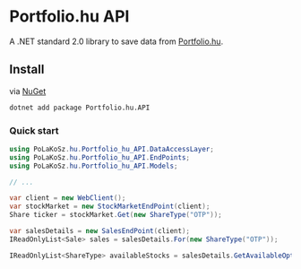 # Portfolio.hu API

A .NET standard 2.0 library to save data from [Portfolio.hu](https://portfolio.hu/).

## Install

via [NuGet](https://www.nuget.org/packages/Portfolio.hu.API)

``` sh
dotnet add package Portfolio.hu.API
```

### Quick start

``` c#
using PoLaKoSz.hu.Portfolio_hu_API.DataAccessLayer;
using PoLaKoSz.hu.Portfolio_hu_API.EndPoints;
using PoLaKoSz.hu.Portfolio_hu_API.Models;

// ...

var client = new WebClient();
var stockMarket = new StockMarketEndPoint(client);
Share ticker = stockMarket.Get(new ShareType("OTP"));

var salesDetails = new SalesEndPoint(client);
IReadOnlyList<Sale> sales = salesDetails.For(new ShareType("OTP"));

IReadOnlyList<ShareType> availableStocks = salesDetails.GetAvailableOptions();
```
